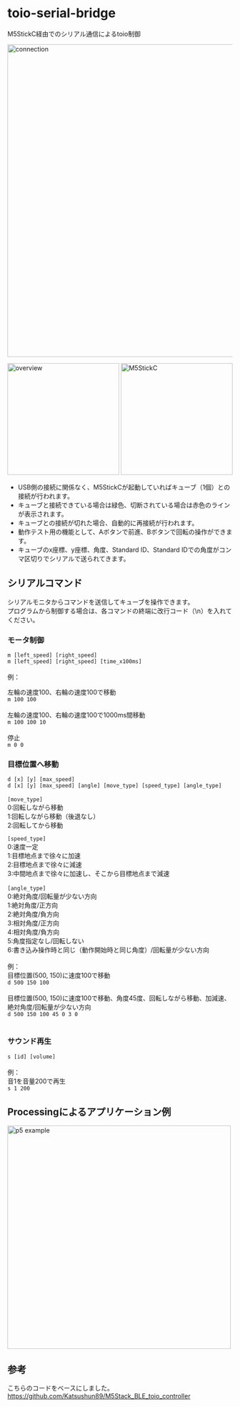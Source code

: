 # toio-serial-bridge

M5StickC経由でのシリアル通信によるtoio制御

<img src="https://i.gyazo.com/f79c130f8f55e9f460e85ba43f415b95.png" alt="connection" width="700"/>

<img src="https://i.gyazo.com/681e062d8b2df67e866eebae0641019e.png" alt="overview" height="250"/> <img src="https://i.gyazo.com/be919231e71ab9c2691b38dd602f1733.png" alt="M5StickC" height="250"/>

- USB側の接続に関係なく、M5StickCが起動していればキューブ（1個）との接続が行われます。
- キューブと接続できている場合は緑色、切断されている場合は赤色のラインが表示されます。
- キューブとの接続が切れた場合、自動的に再接続が行われます。
- 動作テスト用の機能として、Aボタンで前進、Bボタンで回転の操作ができます。
- キューブのx座標、y座標、角度、Standard ID、Standard IDでの角度がコンマ区切りでシリアルで送られてきます。

## シリアルコマンド
シリアルモニタからコマンドを送信してキューブを操作できます。<br>
プログラムから制御する場合は、各コマンドの終端に改行コード（\n）を入れてください。<br>

### モータ制御
```m [left_speed] [right_speed]```<br>
```m [left_speed] [right_speed] [time_x100ms]```<br>
<br>
例：<br>

左輪の速度100、右輪の速度100で移動<br>
```m 100 100```<br>
<br>
左輪の速度100、右輪の速度100で1000ms間移動<br>
```m 100 100 10```<br>
<br>
停止<br>
```m 0 0```<br>

### 目標位置へ移動
```d [x] [y] [max_speed]```<br>
```d [x] [y] [max_speed] [angle] [move_type] [speed_type] [angle_type]```<br>
<br>
```[move_type]```<br>
0:回転しながら移動<br>
1:回転しながら移動（後退なし）<br>
2:回転してから移動<br>

```[speed_type]```<br>
0:速度一定<br>
1:目標地点まで徐々に加速<br>
2:目標地点まで徐々に減速<br>
3:中間地点まで徐々に加速し、そこから目標地点まで減速<br>
<br>
```[angle_type]```<br>
0:絶対角度/回転量が少ない方向<br>
1:絶対角度/正方向<br>
2:絶対角度/負方向<br>
3:相対角度/正方向<br>
4:相対角度/負方向<br>
5:角度指定なし/回転しない<br>
6:書き込み操作時と同じ（動作開始時と同じ角度）/回転量が少ない方向<br>
<br>
例：<br>
目標位置(500, 150)に速度100で移動<br>
```d 500 150 100```<br>
<br>
目標位置(500, 150)に速度100で移動、角度45度、回転しながら移動、加減速、絶対角度/回転量が少ない方向<br>
```d 500 150 100 45 0 3 0```<br>
<br>  
### サウンド再生
```s [id] [volume]```<br>
<br>
例：<br>
音1を音量200で再生<br>
```s 1 200```

## Processingによるアプリケーション例
<img src="https://i.gyazo.com/0b8e72eb142dcd34a668b3a32abdb42c.gif" alt="p5 example" width="500"/></a>

## 参考
こちらのコードをベースにしました。
https://github.com/Katsushun89/M5Stack_BLE_toio_controller
